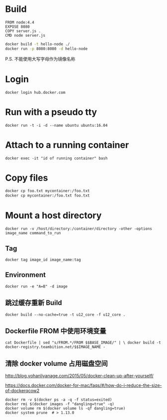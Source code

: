 # Build

```docker
FROM node:4.4
EXPOSE 8080
COPY server.js .
CMD node server.js
```

```bash
docker build -t hello-node ./
docker run -p 8080:8080 -d hello-node
```

P.S. 不能使用大写字母作为镜像名称

# Login

`docker login hub.docker.com`

# Run with a pseudo tty

`docker run -t -i -d --name ubuntu ubuntu:16.04`

# Attach to a running container

`docker exec -it "id of running container" bash`

# Copy files

```bash
docker cp foo.txt mycontainer:/foo.txt
docker cp mycontainer:/foo.txt foo.txt
```

# Mount a host directory

`docker run -v /host/directory:/container/directory -other -options image_name command_to_run`

## Tag

`docker tag image_id image_name:tag`

## Environment

`docker run -e "A=B" -d image`

## 跳过缓存重新 Build
`docker build --no-cache=true -t u12_core -f u12_core .`

## Dockerfile FROM 中使用环境变量
`cat Dockerfile | sed "s/FROM.*/FROM $$BASE_IMAGE/" | \
    docker build -t docker-registry.teambition.net/$$IMAGE_NAME -`

## 清除 docker volume 占用磁盘空间

http://blog.yohanliyanage.com/2015/05/docker-clean-up-after-yourself/

https://docs.docker.com/docker-for-mac/faqs/#/how-do-i-reduce-the-size-of-dockerqcow2

```
docker rm -v $(docker ps -a -q -f status=exited)
docker rmi $(docker images -f "dangling=true" -q)
docker volume rm $(docker volume ls -qf dangling=true)
docker system prune  # > 1.13.0
```
